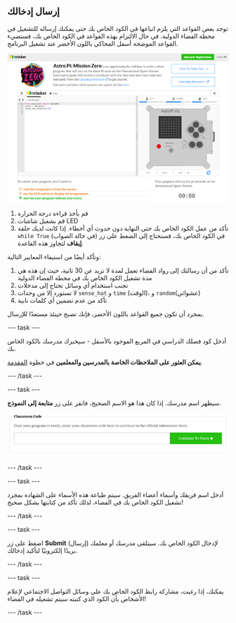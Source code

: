 ## إرسال إدخالك

توجد بعض القواعد التي يلزم اتباعها في الكود الخاص بك حتى يمكنك إرساله للتشغيل في محطة الفضاء الدولية. في حال الالتزام بهذه القواعد في الكود الخاص بك، فستضيء القواعد الموضحة أسفل المحاكي باللون الأخضر عند تشغيل البرنامج.

![التحقق](images/validation.png)

1. قم بأخذ قراءة درجة الحرارة
2. قم بشغيل شاشات LED
3. تأكد من عمل الكود الخاص بك حتى النهاية دون حدوث أي أخطاء. إذا كانت لديك حلقة `while True` (في حالة الصواب) في الكود الخاص بك، فستحتاج إلى الضغط على زر **إيقاف** لتجاوز هذه القاعدة.

وتأكد أيضًا من استيفاء المعايير التالية:

1. تأكد من أن رسالتك إلى رواد الفضاء تعمل لمدة لا تزيد عن 30 ثانية، حيث إن هذه هي مدة تشغيل الكود الخاص بك في محطة الفضاء الدولية
2. تجنب استخدام أي وسائل تحتاج إلى مدخلات
3. لا تستورد إلا من وحدات `sense_hat` و `time` (الوقت)، و `random`(عشوائي)
4. تأكد من عدم تضمين أي كلمات نابية

بمجرد أن تكون جميع القواعد باللون الأخضر، فإنك تصبح حينئذ مستعدًا للإرسال.

\--- task \---

أدخل كود فصلك الدراسي في المربع الموجود بالأسفل - سيخبرك مدرسك بالكود الخاص بك.

**يمكن العثور على الملاحظات الخاصة بالمدرسين والمعلمين** في خطوة [المقدمة](https://projects.raspberrypi.org/en/projects/astro-pi-mission-zero/1).

\--- /task \---

\--- task \---

سيظهر اسم مدرسك. إذا كان هذا هو الاسم الصحيح، فانقر على زر **متابعة إلى النموذج**.

![متابعة إلى النموذج](images/continue-to-form.png)

\--- /task \---

\--- task \---

أدخل اسم فريقك وأسماء أعضاء الفريق. سيتم طباعة هذه الأسماء على الشهادة بمجرد تشغيل الكود الخاص بك في الفضاء، لذلك تأكد من كتابتها بشكل صحيح!

\--- /task \---

\--- task \---

اضغط على زر **Submit** (إرسال) لإدخال الكود الخاص بك. سيتلقى مدرسك أو معلمك بريدًا إلكترونيًا لتأكيد إدخالك.

\--- /task \---

\--- task \---

يمكنك، إذا رغبت، مشاركة رابط الكود الخاص بك على وسائل التواصل الاجتماعي لإعلام الأشخاص بأن الكود الذي كتبته سيتم تشغيله في الفضاء!

\--- /task \---